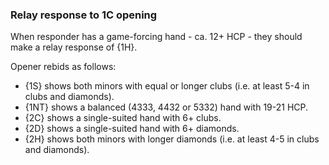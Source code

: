 ### <a name="Relay_response_to_1C_opening"> Relay response to 1C opening

When responder has a game-forcing hand - ca. 12+ HCP - they should make a relay response of {1H}.

Opener rebids as follows:

- {1S} shows both minors with equal or longer clubs (i.e. at least 5-4 in clubs and diamonds).
- {1NT} shows a balanced (4333, 4432 or 5332) hand with 19-21 HCP.
- {2C} shows a single-suited hand with 6+ clubs.
- {2D} shows a single-suited hand with 6+ diamonds.
- {2H} shows both minors with longer diamonds (i.e. at least 4-5 in clubs and diamonds).
